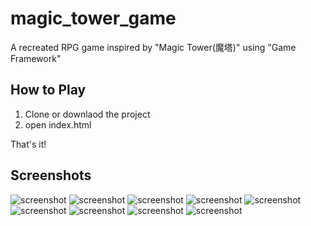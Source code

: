 # magic_tower_game
A recreated RPG game inspired by "Magic Tower(魔塔)" using "Game Framework"

## How to Play
1. Clone or downlaod the project
2. open index.html

  That's it!
## Screenshots
![screenshot](../master/screenshots/image01.png)
![screenshot](../master/screenshots/image02.png)
![screenshot](../master/screenshots/image03.png)
![screenshot](../master/screenshots/image04.png)
![screenshot](../master/screenshots/image05.png)
![screenshot](../master/screenshots/image06.png)
![screenshot](../master/screenshots/image07.png)
![screenshot](../master/screenshots/image08.png)
![screenshot](../master/screenshots/image09.png)
